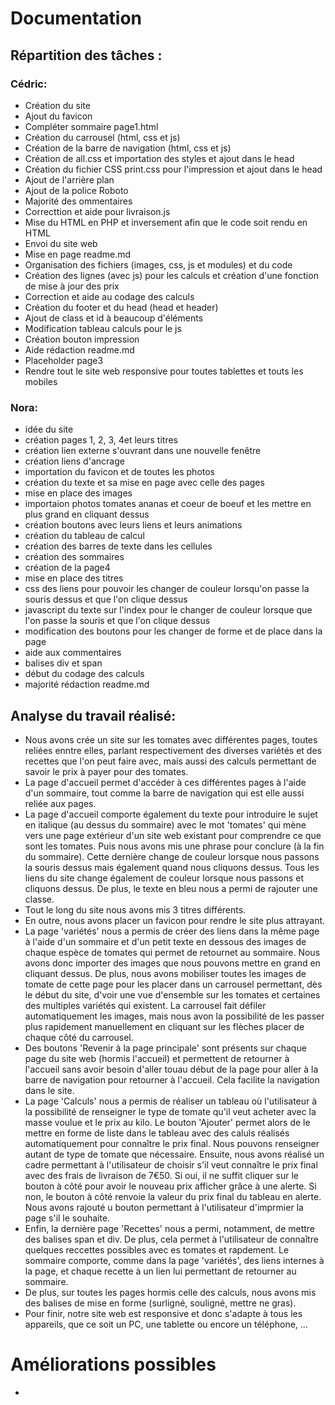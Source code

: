 # Documentation

## Répartition des tâches :
### Cédric:
- Création du site
- Ajout du favicon
- Compléter sommaire page1.html
- Création du carrousel (html, css et js)
- Création de la barre de navigation (html, css et js)
- Création de all.css et importation des styles et ajout dans le head
- Création du fichier CSS print.css pour l'impression et ajout dans le head
- Ajout de l'arrière plan
- Ajout de la police Roboto
- Majorité des ommentaires
- Correcttion et aide pour livraison.js
- Mise du HTML en PHP et inversement afin que le code soit rendu en HTML
- Envoi du site web
- Mise en page readme.md
- Organisation des fichiers (images, css, js et modules) et du code
- Création des lignes (avec js) pour les calculs et création d'une fonction de mise à jour des prix
- Correction et aide au codage des calculs
- Création du footer et du head (head et header)
- Ajout de class et id à beaucoup d'éléments
- Modification tableau calculs pour le js
- Création bouton impression
- Aide rédaction readme.md
- Placeholder page3
- Rendre tout le site web responsive pour toutes tablettes et touts les mobiles




### Nora:
- idée du site
- création pages 1, 2, 3, 4et leurs titres
- création lien externe s'ouvrant dans une nouvelle fenêtre 
- création liens d'ancrage
- importation du favicon et de toutes les photos
- création du texte et sa mise en page avec celle des pages 
- mise en place des images
- importaion photos tomates ananas et coeur de boeuf et les mettre en plus grand en cliquant dessus
- création boutons avec leurs liens et leurs animations
- création du tableau de calcul
- création des barres de texte dans les cellules
- création des sommaires
- création de la page4
- mise en place des titres 
- css des liens pour pouvoir les changer de couleur lorsqu'on passe la souris dessus et que l'on clique dessus
- javascript du texte sur l'index pour le changer de couleur lorsque que l'on passe la souris et que l'on clique dessus
- modification des boutons pour les changer de forme et de place dans la page
- aide aux commentaires
- balises div et span
- début du codage des calculs
- majorité rédaction readme.md

## Analyse du travail réalisé:
- Nous avons crée un site sur les tomates avec différentes pages, toutes reliées enntre elles, parlant respectivement des diverses variétés et des recettes que l'on peut faire avec, mais aussi des calculs permettant de savoir le prix à payer pour des tomates.
- La page d'accueil permet d'accéder à ces différentes pages à l'aide d'un sommaire, tout comme la barre de navigation qui est elle aussi reliée aux pages.
- La page d'accueil comporte également du texte pour introduire le sujet en italique (au dessus du sommaire) avec le mot 'tomates' qui mène vers une page extérieur d'un site web existant pour comprendre ce que sont les tomates. Puis nous avons mis une phrase pour conclure (à la fin du sommaire). Cette dernière change de couleur lorsque nous passons la souris dessus mais également quand nous cliquons dessus. Tous les liens du site change également de couleur lorsque nous passons et cliquons dessus. De plus, le texte en bleu nous a permi de rajouter une classe.
- Tout le long du site nous avons mis 3 titres différents.
- En outre, nous avons placer un favicon pour rendre le site plus attrayant.
- La page 'variétés' nous a permis de créer des liens dans la même page à l'aide d'un sommaire et d'un petit texte en dessous des images de chaque espèce de tomates qui permet de retournet au sommaire. Nous avons donc importer des images que nous pouvons mettre en grand en cliquant dessus. De plus, nous avons mobiliser toutes les images de tomate de cette page pour les placer dans un carrousel permettant, dès le début du site, d'voir une vue d'ensemble sur les tomates et certaines des multiples variétés qui existent. La carrousel fait défiler automatiquement les images, mais nous avon la possibilité de les passer plus rapidement manuellement en cliquant sur les flèches placer de chaque côté du carrousel.
- Des boutons 'Revenir à la page principale' sont présents sur chaque page du site web (hormis l'accueil) et permettent de retourner à l'accueil sans avoir besoin d'aller touau début de la page pour aller à la barre de navigation pour retourner à l'accueil. Cela facilite la navigation dans le site. 
- La page 'Calculs' nous a permis de réaliser un tableau où l'utilisateur à la possibilité de renseigner le type de tomate qu'il veut acheter avec la masse voulue et le prix au kilo. Le bouton 'Ajouter' permet alors de le mettre en forme de liste dans le tableau avec des caluls réalisés automatiquement pour connaître le prix final. Nous pouvons renseigner autant de type de tomate que nécessaire. Ensuite, nous avons réalisé un cadre permettant à l'utilisateur de choisir s'il veut connaître le prix final avec des frais de livraison de 7€50. Si oui, il ne suffit cliquer sur le bouton à côté pour avoir le nouveau prix afficher grâce à une alerte. Si non, le bouton à côté renvoie la valeur du prix final du tableau en alerte. Nous avons rajouté u bouton permettant à l'utilisateur d'imprmier la page s'il le souhaite. 
- Enfin, la dernière page 'Recettes' nous a permi, notamment, de mettre des balises span et div. De plus, cela permet à l'utilisateur de connaître quelques reccettes possibles avec es tomates et rapdement. Le sommaire comporte, comme dans la page 'variétés', des liens internes à la page, et chaque recette à un lien lui permettant de retourner au sommaire.
- De plus, sur toutes les pages hormis celle des calculs, nous avons mis des balises de mise en forme (surligné, souligné, mettre ne gras).
- Pour finir, notre site web est responsive et donc s'adapte à tous les appareils, que ce soit un PC, une tablette ou encore un téléphone, ...

# Améliorations possibles
- 